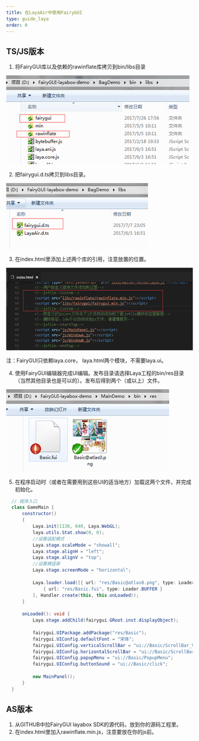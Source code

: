 ```yaml
---
title: 在LayaAir中使用FairyGUI
type: guide_laya
order: 0
---
```


## TS/JS版本

1. 将FairyGUI库以及依赖的rawinflate库拷贝到bin/libs目录

  ![](../../images/20170809155135.png)

2. 把fairygui.d.ts拷贝到libs目录。

  ![](../../images/20170809155742.png)

3. 在index.html里添加上述两个库的引用，注意放置的位置。

  ![](../../images/20170809160052.png)

  注：FairyGUI只依赖laya.core， laya.html两个模块，不需要laya.ui。

4. 使用FairyGUI编辑器完成UI编辑。发布目录请选择Laya工程的bin/res目录（当然其他目录也是可以的）。发布后得到两个（或以上）文件。

  ![](../../images/20170809160159.png)

5. 在程序启动时（或者在需要用到这些UI的适当地方）加载这两个文件，并完成初始化。

  ```csharp
    // 程序入口
    class GameMain {
        constructor()
        {
            Laya.init(1136, 640, Laya.WebGL);
            laya.utils.Stat.show(0, 0);
            //设置适配模式
            Laya.stage.scaleMode = "showall";
            Laya.stage.alignH = "left";
            Laya.stage.alignV = "top";
            //设置横竖屏
            Laya.stage.screenMode = "horizontal";
            
            Laya.loader.load([{ url: "res/Basic@atlas0.png", type: Loader.IMAGE },
                { url: "res/Basic.fui", type: Loader.BUFFER }
            ], Handler.create(this, this.onLoaded));
        }
       
        onLoaded(): void {
            Laya.stage.addChild(fairygui.GRoot.inst.displayObject);
            
            fairygui.UIPackage.addPackage("res/Basic");
            fairygui.UIConfig.defaultFont = "宋体";
            fairygui.UIConfig.verticalScrollBar = "ui://Basic/ScrollBar_VT";
            fairygui.UIConfig.horizontalScrollBar = "ui://Basic/ScrollBar_HZ";
            fairygui.UIConfig.popupMenu = "ui://Basic/PopupMenu";
            fairygui.UIConfig.buttonSound = "ui://Basic/click";
            
            new MainPanel();
        }
    }
  ```

## AS版本

1. 从GITHUB中拉FairyGUI layabox SDK的源代码，放到你的源码工程里。
2. 在index.html里加入rawinflate.min.js，注意要放在你的js前。